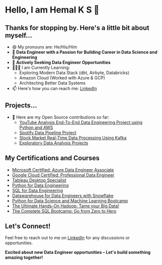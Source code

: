 # Hello, I am Hemal K S 👋
## Thanks for stopping by. Here's a little bit about myself...

- 😄 My pronouns are: He/His/Him
- 🔭 **Data Engineer with a Passion for Building Career in Data Science and Engineering**  
- 💬 **Actively Seeking Data Engineer Opportunities**  
- 🧑🏻‍🏫 I am Currently Learning:
   - Exploring Modern Data Stack (dbt, Airbyte, Databricks)
   - Amazon Cloud (Worked with Azure & GCP)
   - Architecting Better Data Systems
- 📫 Here's how you can reach me: [LinkedIn](https://www.linkedin.com/in/hemalks/) 

## Projects...

- 🤘 Here are my Open Source contributions so far: 
  - [YouTube Analysis End-To-End Data Engineering Project using Python and AWS](https://github.com/Hemal-K-S/Data-Engineering-Youtube-analysis-Datapipeline-Project)
  - [Spotify Data Pipeline Project](https://github.com/Hemal-K-S/Python-for-Data-Engineering/tree/main/6.%20End-To-End%20Data%20Pipeline%20Project)
  - [Stock Market Real-Time Data Processing Using Kafka](https://github.com/Hemal-K-S/Stock-Market-Kafka-Data-Engineering-Project)
  - [Exploratory Data Analysis Projects](https://github.com/Hemal-K-S/Machine-Learning-Projects/tree/master)

## My Certifications and Courses

  - [Microsoft Certified: Azure Data Engineer Associate](https://learn.microsoft.com/en-us/users/hemalks-666/credentials/12e4e2c67757ddbf)
  - [Google Cloud Certified: Professional Data Engineer](https://google.accredible.com/937ae884-4df1-42d0-ab88-cc69cef99517)
  - [Tableau Desktop Specialist](https://www.credly.com/badges/7141dcff-6af9-42b5-8209-5efe9e421e47/public_url)
  - [Python for Data Engineering](https://learn.datawithdarshil.com/share-certificate?serialno=UIYRXOBM)
  - [SQL for Data Engineering](https://learn.datawithdarshil.com/share-certificate?serialno=DJKF8XZJ)
  - [Datawarehouse for Data Engineers with Snowflake](https://www.notion.so/Data-Warehouse-with-SnowflakeDB-ddf93c3f0b804505aad81160655fef2c)
  - [Python for Data Science and Machine Learning Bootcamp](https://www.udemy.com/certificate/UC-2ad3aea7-23a0-4b89-ae6e-fd19abbdc330/?utm_source=sendgrid.com&utm_medium=email&utm_campaign=email)
  - [The Ultimate Hands-On Hadoop: Tame your Big Data!](https://www.udemy.com/certificate/UC-061a8356-13e5-4da7-a105-0f842afea238/?utm_source=sendgrid.com&utm_medium=email&utm_campaign=email)
  - [The Complete SQL Bootcamp: Go from Zero to Hero](https://www.udemy.com/certificate/UC-b6bfe848-d07c-40db-b50d-f8b217124fe7/?utm_source=sendgrid.com&utm_medium=email&utm_campaign=email)

## Let's Connect!

Feel free to reach out to me on [LinkedIn](https://www.linkedin.com/in/hemalks/) for any discussions or opportunities. 

**Excited about new Data Engineer opportunities – Let's build something amazing together!**
